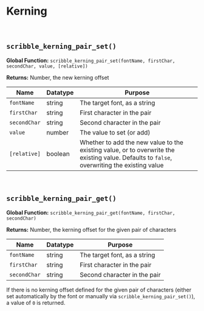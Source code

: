 # Kerning

&nbsp;

## `scribble_kerning_pair_set()`

**Global Function:** `scribble_kerning_pair_set(fontName, firstChar, secondChar, value, [relative])`

**Returns:** Number, the new kerning offset

|Name        |Datatype|Purpose                                                                                                                                    |
|------------|--------|-------------------------------------------------------------------------------------------------------------------------------------------|
|`fontName`  |string  |The target font, as a string                                                                                                               |
|`firstChar` |string  |First character in the pair                                                                                                                |
|`secondChar`|string  |Second character in the pair                                                                                                               |
|`value`     |number  |The value to set (or add)                                                                                                                  |
|`[relative]`|boolean |Whether to add the new value to the existing value, or to overwrite the existing value. Defaults to `false`, overwriting the existing value|

&nbsp;

## `scribble_kerning_pair_get()`

**Global Function:** `scribble_kerning_pair_get(fontName, firstChar, secondChar)`

**Returns:** Number, the kerning offset for the given pair of characters

|Name        |Datatype|Purpose                     |
|------------|--------|----------------------------|
|`fontName`  |string  |The target font, as a string|
|`firstChar` |string  |First character in the pair |
|`secondChar`|string  |Second character in the pair|

If there is no kerning offset defined for the given pair of characters (either set automatically by the font or manually via `scribble_kerning_pair_set()`), a value of `0` is returned.